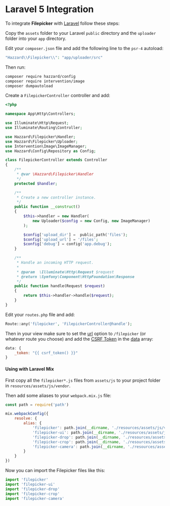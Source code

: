 # Laravel 5 Integration

To integrate __Filepicker__ with [Laravel](https://laravel.com) follow these steps:

Copy the `assets` folder to your Laravel `public` directory and the `uploader` folder into your `app` directory.

Edit your `composer.json` file and add the following line to the `psr-4` autoload:

```php
"Hazzard\\Filepicker\\": "app/uploader/src"
```

Then run:

```bash
composer require hazzard/config
composer require intervention/image
composer dumpautoload
```

Create a `FilepickerController` controller and add:

```php
<?php

namespace App\Http\Controllers;

use Illuminate\Http\Request;
use Illuminate\Routing\Controller;

use Hazzard\Filepicker\Handler;
use Hazzard\Filepicker\Uploader;
use Intervention\Image\ImageManager;
use Hazzard\Config\Repository as Config;

class FilepickerController extends Controller
{
	/**
	 * @var \Hazzard\Filepicker\Handler
	 */
	protected $handler;

	/**
	 * Create a new controller instance.
	 */
	public function __construct()
	{
		$this->handler = new Handler(
			new Uploader($config = new Config, new ImageManager)
		);

		$config['upload_dir'] =  public_path('files');
		$config['upload_url'] = '/files';
		$config['debug'] = config('app.debug');
	}

	/**
	 * Handle an incoming HTTP request.
	 *
	 * @param  \Illuminate\Http\Request $request
	 * @return \Symfony\Component\HttpFoundation\Response
	 */
	public function handle(Request $request)
	{
		return $this->handler->handle($request);
	}
}
```

Edit your `routes.php` file and add: 

```php
Route::any('filepicker', 'FilepickerController@handle');
```

Then in your view make sure to set the [url](configjs.md#url) option to `/filepicker` (or whatever route you choose) and add the [CSRF Token](http://laravel.com/docs/master/routing#csrf-protection) in the [data](configjs.md#data) array:

```javascript
data: {
	_token: "{{ csrf_token() }}"
}
```

#### Using with Laravel Mix

First copy all the `filepicker*.js` files from `assets/js` to your project folder in `resources/assets/js/vendor`.

Then add some aliases to your `webpack.mix.js` file:

```javascript
const path = require('path')

mix.webpackConfig({
    resolve: {
        alias: {
            'filepicker': path.join(__dirname, './resources/assets/js/vendor/filepicker'),
            'filepicker-ui': path.join(__dirname, './resources/assets/js/vendor/filepicker-ui'),
            'filepicker-drop': path.join(__dirname, './resources/assets/js/vendor/filepicker-drop'),
            'filepicker-crop': path.join(__dirname, './resources/assets/js/vendor/filepicker-crop'),
            'filepicker-camera': path.join(__dirname, './resources/assets/js/vendor/filepicker-camera'),
        }
    }
})
```

Now you can import the Filepicker files like this:

```javascript
import 'filepicker'
import 'filepicker-ui'
import 'filepicker-drop'
import 'filepicker-crop'
import 'filepicker-camera'
```

